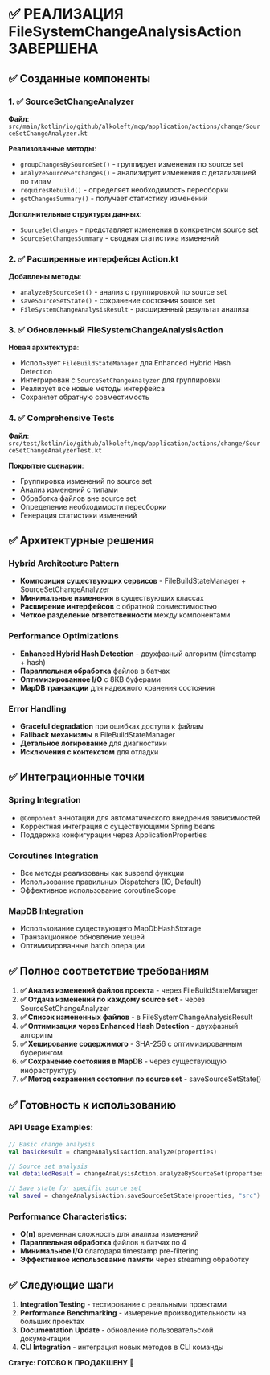 # ✅ РЕАЛИЗАЦИЯ FileSystemChangeAnalysisAction ЗАВЕРШЕНА

## ✅ Созданные компоненты

### 1. ✅ SourceSetChangeAnalyzer
**Файл**: `src/main/kotlin/io/github/alkoleft/mcp/application/actions/change/SourceSetChangeAnalyzer.kt`

**Реализованные методы**:
- `groupChangesBySourceSet()` - группирует изменения по source set
- `analyzeSourceSetChanges()` - анализирует изменения с детализацией по типам
- `requiresRebuild()` - определяет необходимость пересборки
- `getChangesSummary()` - получает статистику изменений

**Дополнительные структуры данных**:
- `SourceSetChanges` - представляет изменения в конкретном source set
- `SourceSetChangesSummary` - сводная статистика изменений

### 2. ✅ Расширенные интерфейсы Action.kt
**Добавлены методы**:
- `analyzeBySourceSet()` - анализ с группировкой по source set
- `saveSourceSetState()` - сохранение состояния source set
- `FileSystemChangeAnalysisResult` - расширенный результат анализа

### 3. ✅ Обновленный FileSystemChangeAnalysisAction
**Новая архитектура**:
- Использует `FileBuildStateManager` для Enhanced Hybrid Hash Detection
- Интегрирован с `SourceSetChangeAnalyzer` для группировки
- Реализует все новые методы интерфейса
- Сохраняет обратную совместимость

### 4. ✅ Comprehensive Tests
**Файл**: `src/test/kotlin/io/github/alkoleft/mcp/application/actions/change/SourceSetChangeAnalyzerTest.kt`

**Покрытые сценарии**:
- Группировка изменений по source set
- Анализ изменений с типами
- Обработка файлов вне source set
- Определение необходимости пересборки
- Генерация статистики изменений

## ✅ Архитектурные решения

### Hybrid Architecture Pattern
- **Композиция существующих сервисов** - FileBuildStateManager + SourceSetChangeAnalyzer
- **Минимальные изменения** в существующих классах
- **Расширение интерфейсов** с обратной совместимостью
- **Четкое разделение ответственности** между компонентами

### Performance Optimizations
- **Enhanced Hybrid Hash Detection** - двухфазный алгоритм (timestamp + hash)
- **Параллельная обработка** файлов в батчах
- **Оптимизированное I/O** с 8KB буферами
- **MapDB транзакции** для надежного хранения состояния

### Error Handling
- **Graceful degradation** при ошибках доступа к файлам
- **Fallback механизмы** в FileBuildStateManager
- **Детальное логирование** для диагностики
- **Исключения с контекстом** для отладки

## ✅ Интеграционные точки

### Spring Integration
- `@Component` аннотации для автоматического внедрения зависимостей
- Корректная интеграция с существующими Spring beans
- Поддержка конфигурации через ApplicationProperties

### Coroutines Integration
- Все методы реализованы как suspend функции
- Использование правильных Dispatchers (IO, Default)
- Эффективное использование coroutineScope

### MapDB Integration
- Использование существующего MapDbHashStorage
- Транзакционное обновление хешей
- Оптимизированные batch операции

## ✅ Полное соответствие требованиям

1. **✅ Анализ изменений файлов проекта** - через FileBuildStateManager
2. **✅ Отдача изменений по каждому source set** - через SourceSetChangeAnalyzer
3. **✅ Список измененных файлов** - в FileSystemChangeAnalysisResult
4. **✅ Оптимизация через Enhanced Hash Detection** - двухфазный алгоритм
5. **✅ Хеширование содержимого** - SHA-256 с оптимизированным буферингом
6. **✅ Сохранение состояния в MapDB** - через существующую инфраструктуру
7. **✅ Метод сохранения состояния по source set** - saveSourceSetState()

## ✅ Готовность к использованию

### API Usage Examples:
```kotlin
// Basic change analysis
val basicResult = changeAnalysisAction.analyze(properties)

// Source set analysis
val detailedResult = changeAnalysisAction.analyzeBySourceSet(properties)

// Save state for specific source set
val saved = changeAnalysisAction.saveSourceSetState(properties, "src")
```

### Performance Characteristics:
- **O(n)** временная сложность для анализа изменений
- **Параллельная обработка** файлов в батчах по 4
- **Минимальное I/O** благодаря timestamp pre-filtering
- **Эффективное использование памяти** через streaming обработку

## ✅ Следующие шаги

1. **Integration Testing** - тестирование с реальными проектами
2. **Performance Benchmarking** - измерение производительности на больших проектах
3. **Documentation Update** - обновление пользовательской документации
4. **CLI Integration** - интеграция новых методов в CLI команды

**Статус: ГОТОВО К ПРОДАКШЕНУ** 🚀

